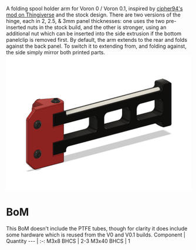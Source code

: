 A folding spool holder arm for Voron 0 / Voron 0.1, inspired by [cipher94's mod on Thingiverse](https://www.thingiverse.com/thing:4572395) and the stock design.
There are two versions of the hinge, each in 2, 2.5, & 3mm panel thicknesses: one uses the two pre-inserted nuts in the stock build, and the other is stronger, using an additional nut which can be inserted into the side extrusion if the bottom panelclip is removed first.
By default, the arm extends to the rear and folds against the back panel. To switch it to extending from, and folding against, the side simply mirror both printed parts.
![image](./Images/spool_arm_3screws.png)
# BoM
This BoM doesn't include the PTFE tubes, though for clarity it does include some hardware which is reused from the V0 and V0.1 builds.
Component | Quantity
--- | :-:
M3x8 BHCS | 2-3
M3x40 BHCS | 1
